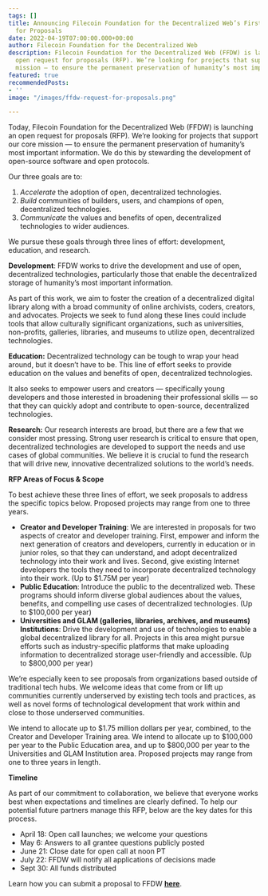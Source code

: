 ```yaml
---
tags: []
title: Announcing Filecoin Foundation for the Decentralized Web’s First Open Request
  for Proposals
date: 2022-04-19T07:00:00.000+00:00
author: Filecoin Foundation for the Decentralized Web
description: Filecoin Foundation for the Decentralized Web (FFDW) is launching an
  open request for proposals (RFP). We’re looking for projects that support our core
  mission — to ensure the permanent preservation of humanity’s most important information.
featured: true
recommendedPosts:
- ''
image: "/images/ffdw-request-for-proposals.png"

---
```

Today, Filecoin Foundation for the Decentralized Web (FFDW) is launching an open request for proposals (RFP). We’re looking for projects that support our core mission — to ensure the permanent preservation of humanity’s most important information. We do this by stewarding the development of open-source software and open protocols.

Our three goals are to:

1. _Accelerate_ the adoption of open, decentralized technologies.
2. _Build_ communities of builders, users, and champions of open, decentralized technologies.
3. _Communicate_ the values and benefits of open, decentralized technologies to wider audiences.

We pursue these goals through three lines of effort: development, education, and research.

**Development**: FFDW works to drive the development and use of open, decentralized technologies, particularly those that enable the decentralized storage of humanity’s most important information.

As part of this work, we aim to foster the creation of a decentralized digital library along with a broad community of online archivists, coders, creators, and advocates. Projects we seek to fund along these lines could include tools that allow culturally significant organizations, such as universities, non-profits, galleries, libraries, and museums to utilize open, decentralized technologies.

**Education:** Decentralized technology can be tough to wrap your head around, but it doesn’t have to be. This line of effort seeks to provide education on the values and benefits of open, decentralized technologies.

It also seeks to empower users and creators — specifically young developers and those interested in broadening their professional skills — so that they can quickly adopt and contribute to open-source, decentralized technologies.

**Research:** Our research interests are broad, but there are a few that we consider most pressing. Strong user research is critical to ensure that open, decentralized technologies are developed to support the needs and use cases of global communities. We believe it is crucial to fund the research that will drive new, innovative decentralized solutions to the world’s needs.

**RFP Areas of Focus & Scope**

To best achieve these three lines of effort, we seek proposals to address the specific topics below. Proposed projects may range from one to three years.

* **Creator and Developer Training**: We are interested in proposals for two aspects of creator and developer training. First, empower and inform the next generation of creators and developers, currently in education or in junior roles, so that they can understand, and adopt decentralized technology into their work and lives. Second, give existing Internet developers the tools they need to incorporate decentralized technology into their work. (Up to $1.75M per year)
* **Public Education**: Introduce the public to the decentralized web. These programs should inform diverse global audiences about the values, benefits, and compelling use cases of decentralized technologies. (Up to $100,000 per year)
* **Universities and GLAM (galleries, libraries, archives, and museums) Institutions**: Drive the development and use of technologies to enable a global decentralized library for all. Projects in this area might pursue efforts such as industry-specific platforms that make uploading information to decentralized storage user-friendly and accessible. (Up to $800,000 per year)

We’re especially keen to see proposals from organizations based outside of traditional tech hubs. We welcome ideas that come from or lift up communities currently underserved by existing tech tools and practices, as well as novel forms of technological development that work within and close to those underserved communities.

We intend to allocate up to $1.75 million dollars per year, combined, to the Creator and Developer Training area. We intend to allocate up to $100,000 per year to the Public Education area, and up to $800,000 per year to the Universities and GLAM Institution area. Proposed projects may range from one to three years in length.

**Timeline**

As part of our commitment to collaboration, we believe that everyone works best when expectations and timelines are clearly defined. To help our potential future partners manage this RFP, below are the key dates for this process.

* April 18: Open call launches; we welcome your questions
* May 6: Answers to all grantee questions publicly posted
* June 21: Close date for open call at noon PT
* July 22: FFDW will notify all applications of decisions made
* Sept 30: All funds distributed

Learn how you can submit a proposal to FFDW [**here**](/awards "FFDW Awards Information").